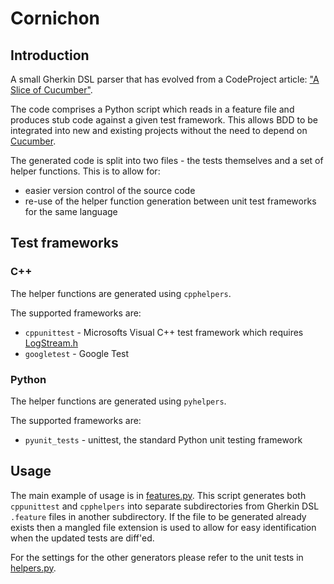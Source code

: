 # Cornichon

## Introduction
A small Gherkin DSL parser that has evolved from a CodeProject article:
["A Slice of Cucumber"](https://www.codeproject.com/Articles/1084071/A-Slice-of-Cucumber).

The code comprises a Python script which reads in a feature file and produces stub code
against a given test framework. This allows BDD to be integrated into new and existing
projects without the need to depend on [Cucumber](https://cucumber.io/).

The generated code is split into two files - the tests themselves and a set of helper functions.
This is to allow for:
* easier version control of the source code
* re-use of the helper function generation between unit test frameworks for the same language

## Test frameworks

### C++

The helper functions are generated using `cpphelpers`.

The supported frameworks are:
* `cppunittest` - Microsofts Visual C++ test framework which requires [LogStream.h](./TestUtils/LogStream.h)
* `googletest` - Google Test

### Python

The helper functions are generated using `pyhelpers`.

The supported frameworks are:
* `pyunit_tests` - unittest, the standard Python unit testing framework

## Usage

The main example of usage is in [features.py](./features.py).
This script generates both `cppunittest` and `cpphelpers` into separate subdirectories
from Gherkin DSL `.feature` files in another subdirectory. If the file to be generated
already exists then a mangled file extension is used to allow for easy identification
when the updated tests are diff'ed.

For the settings for the other generators please refer to the unit tests in
[helpers.py](./Tests/helpers.py).
